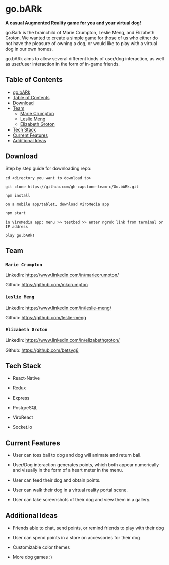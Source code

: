 <!-- @format -->

# go.bARk

**A casual Augmented Reality game for you and your virtual dog!**

go.Bark is the brainchild of Marie Crumpton, Leslie Meng, and Elizabeth Groton. We wanted to create a simple game for those of us who either do not have the pleasure of owning a dog, or would like to play with a virtual dog in our own homes.

go.bARk aims to allow several different kinds of user/dog interaction, as well as user/user interaction in the form of in-game friends.

## Table of Contents

- [go.bARk](#go.bARk)
- [Table of Contents](#Table-of-Contents)
- [Download](#Download)
- [Team](#Team)
  - [Marie Crumpton](#Marie-Crumpton)
  - [Leslie Meng](#Leslie-Meng)
  - [Elizabeth Groton](#Elizabeth-Groton)
- [Tech Stack](#Tech-Stack)
- [Current Features](#Current-Features)
- [Additional Ideas](#Additional-Ideas)

## Download

Step by step guide for downloading repo:

```
cd <directory you want to download to>

git clone https://github.com/gh-capstone-team-c/Go.bARk.git

npm install

on a mobile app/tablet, download ViroMedia app

npm start

in ViroMedia app: menu >> testbed >> enter ngrok link from terminal or IP address

play go.bARk!
```

## Team

### `Marie Crumpton`

LinkedIn: https://www.linkedin.com/in/mariecrumpton/

Github: https://github.com/mkcrumpton

### `Leslie Meng`

LinkedIn: https://www.linkedin.com/in/leslie-meng/

Github: https://github.com/leslie-meng

### `Elizabeth Groton`

LinkedIn: https://www.linkedin.com/in/elizabethgroton/

Github: https://github.com/betsyg6

## Tech Stack

- React-Native

- Redux

- Express

- PostgreSQL

- ViroReact

- Socket.io

## Current Features

- User can toss ball to dog and dog will animate and return ball.

- User/Dog interaction generates points, which both appear numerically and visually in the form of a heart meter in the menu.

- User can feed their dog and obtain points.

- User can walk their dog in a virtual reality portal scene.

- User can take screenshots of their dog and view them in a gallery.

## Additional Ideas

- Friends able to chat, send points, or remind friends to play with their dog

- User can spend points in a store on accessories for their dog

- Customizable color themes

- More dog games :)

